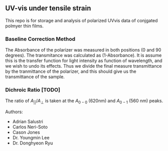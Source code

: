 ## UV-vis under tensile strain
This repo is for storage and analysis of  polarized UVvis data of conjgated polmyer thin films. 

### Baseline Correction Method
The Absorbance of the polarizer was measured in both positions (0 and 90 degrees). The transmitance was calculated as (1-Absorbance). It is assume this is the transfer function for light intensity as function of wavelength, and we wish to undo its effects. Thus we divide the final measure transmittance by the tranmittance of the polarizer, and this should give us the transmittance of the sample.

### Dichroic Ratio [TODO]
The ratio of $A_{||}/A_⊥$ is taken at the $A_{0-0}$ (620nm) and $A_{0-1}$ (560 nm) peaks. 

Authors:
- Adrian Salustri
- Carlos Neri-Soto
- Cason Jones
- Dr. Youngmin Lee
- Dr. Donghyeon Ryu